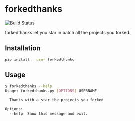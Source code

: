 # forkedthanks

[![Build Status](https://travis-ci.org/etienne-napoleone/forkedthanks.svg?branch=master)](https://travis-ci.org/etienne-napoleone/forkedthanks)

forkedthanks let you star in batch all the projects you forked.

## Installation

```bash
pip install --user forkedthanks
```

## Usage

```bash
$ forkedthanks --help
Usage: forkedthanks.py [OPTIONS] USERNAME

  Thanks with a star the projects you forked

Options:
  --help  Show this message and exit.
```
